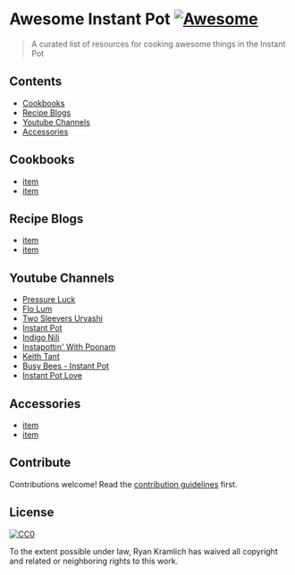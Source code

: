 # Awesome Instant Pot [![Awesome](https://cdn.rawgit.com/sindresorhus/awesome/d7305f38d29fed78fa85652e3a63e154dd8e8829/media/badge.svg)](https://github.com/sindresorhus/awesome)

> A curated list of resources for cooking awesome things in the Instant Pot


## Contents

- [Cookbooks](#cookbooks)
- [Recipe Blogs](#recipe-blogs)
- [Youtube Channels](#youtube-channels)
- [Accessories](#accessories)


## Cookbooks

- [item](url)
- [item](url)


## Recipe Blogs

- [item](url)
- [item](url)


## Youtube Channels

- [Pressure Luck](https://www.youtube.com/channel/UCWP5zYusIJqJCK27A0NlAKg)
- [Flo Lum](https://www.youtube.com/user/flolum)
- [Two Sleevers Urvashi](https://www.youtube.com/channel/UCh2s855nQILHVX7Lpqy1HVA)
- [Instant Pot](https://www.youtube.com/user/TheInstantpot)
- [Indigo Nili](https://www.youtube.com/user/nilihcg)
- [Instapottin' With Poonam](https://www.youtube.com/channel/UCsJp7aFzqkRFGV22_g3QZFw)
- [Keith Tant](https://www.youtube.com/channel/UCmHhi8Dm9Ehl2akKDSNceVQ/feed)
- [Busy Bees - Instant Pot](https://www.youtube.com/channel/UCyipqzlJ_dtC4CsWrBxKyfg)
- [Instant Pot Love](https://www.youtube.com/channel/UCOFwZaxjIaSbKd_JObWNqkg)


## Accessories

- [item](url)
- [item](url)


## Contribute

Contributions welcome! Read the [contribution guidelines](contributing.md) first.


## License

[![CC0](http://mirrors.creativecommons.org/presskit/buttons/88x31/svg/cc-zero.svg)](http://creativecommons.org/publicdomain/zero/1.0)

To the extent possible under law, Ryan Kramlich has waived all copyright and
related or neighboring rights to this work.
